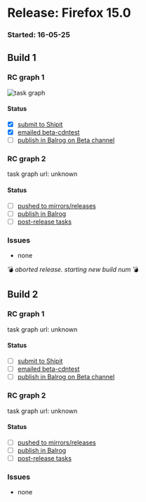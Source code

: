 # Release: Firefox 15.0

### Started: 16-05-25

## Build 1

### RC graph 1
![task graph](https://tools.taskcluster.net/task-group-inspector/#1234567)

#### Status
- [x] [submit to Shipit](https://wiki.mozilla.org/Release:Release_Automation_on_Mercurial:Starting_a_Release#Submit_to_Ship_It)
- [x] [emailed beta-cdntest](how-tos/relpro.md)
- [ ] [publish in Balrog on Beta channel](how-tos/relpro.md)

### RC graph 2
task graph url: unknown

#### Status
- [ ] [pushed to mirrors/releases](how-tos/relpro.md)
- [ ] [publish in Balrog](how-tos/relpro.md)
- [ ] [post-release tasks](how-tos/relpro.md)

### Issues
- none

:bomb: _aborted release. starting new build num_ :bomb:

## Build 2

### RC graph 1
task graph url: unknown

#### Status
- [ ] [submit to Shipit](https://wiki.mozilla.org/Release:Release_Automation_on_Mercurial:Starting_a_Release#Submit_to_Ship_It)
- [ ] [emailed beta-cdntest](how-tos/relpro.md)
- [ ] [publish in Balrog on Beta channel](how-tos/relpro.md)

### RC graph 2
task graph url: unknown

#### Status
- [ ] [pushed to mirrors/releases](how-tos/relpro.md)
- [ ] [publish in Balrog](how-tos/relpro.md)
- [ ] [post-release tasks](how-tos/relpro.md)

### Issues
- none


